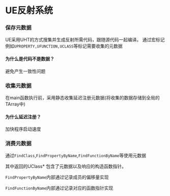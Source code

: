 # UE反射系统

### 保存元数据

UE采用UHT的方式搜集并生成反射所需代码，跟随源代码一起编译。
通过宏标记例如``UPROPERTY,UFUNCTION,UCLASS``等标记需要收集的元数据

#### 为什么是代码不是数据？

避免产生一致性问题

### 收集元数据

在main函数执行前，采用静态收集延迟注册元数据(将收集的数据存储到全局的TArray中)

#### 为什么延迟注册？

加快程序启动速度

### 消费元数据

通过``FindClass``,``FindPropertyByName``,``FindFunctionByName``等使用元数据

其中返回的UClass* 包含了元数据以及响应的构造函数指针。

``FindPropertyByName``内部通过记录成员的偏移量实现

``FindFunctionByName``内部通过记录对应的函数指针实现
